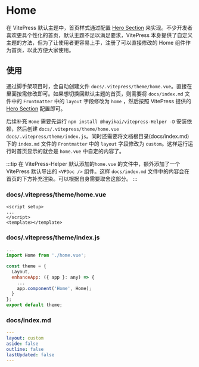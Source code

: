 # Home

在 VitePress 默认主题中，首页样式通过配置 [Hero Section](https://vitepress.dev/reference/default-theme-home-page) 来实现。不少开发者喜欢更具个性化的首页，默认主题不足以满足要求，VitePress 本身提供了自定义主题的方法，但为了让使用者更容易上手，注册了可以直接修改的 Home 组件作为首页，以此方便大家使用。

## 使用

通过脚手架项目时，会自动创建文件 `docs/.vitepress/theme/home.vue`。直接在里面按需修改即可。如果想切换回默认主题的首页，则需要将 `docs/index.md` 文件中的 `Frontmatter` 中的 `layout` 字段修改为 `home` ，然后按照 VitePress 提供的 [Hero Section](https://vitepress.dev/reference/default-theme-home-page) 配置即可。

后续补充 `Home` 需要先运行 `npm install @huyikai/vitepress-Helper -D` 安装依赖，然后创建 `docs/.vitepress/theme/home.vue` `docs/.vitepress/theme/index.js`。同时还需要将文档根目录(docs/index.md)下的 `index.md` 文件的 `Frontmatter` 中的 `layout` 字段修改为 `custom`。这样运行运行时首页显示的就会是 `home.vue` 中自定的内容了。

:::tip
在 VitePress-Helper 默认添加的`home.vue` 的文件中，额外添加了一个 VitePress 默认导出的 `<VPDoc />` 组件。这样 `docs/index.md` 文件中的内容会在首页的下方补充渲染。可以根据自身需要取舍这部分。
:::

### docs/.vitepress/theme/home.vue

```vue
<script setup>
...
</script>
<template></template>
```

### docs/.vitepress/theme/index.js

```js
...
import Home from './home.vue';

const theme = {
  Layout,
  enhanceApp: ({ app }: any) => {
    ...
    app.component('Home', Home);
  }
};
export default theme;
```

### docs/index.md

```yaml
---
layout: custom
aside: false
outline: false
lastUpdated: false
---
```
